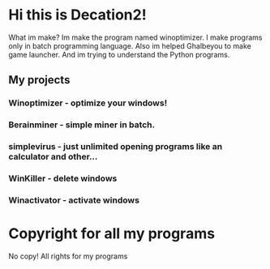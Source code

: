 # Hi this is Decation2!
What im make? Im make the program named winoptimizer.
I make programs only in batch programming language.
Also im helped Ghalbeyou to make game launcher.
And im trying to understand the Python programs.
## My projects
### Winoptimizer - optimize your windows!
### Berainminer - simple miner in batch.
### simplevirus - just unlimited opening programs like an calculator and other... 
### WinKiller - delete windows
### Winactivator - activate windows
# Copyright for all my programs
No copy!
All rights for my programs 
